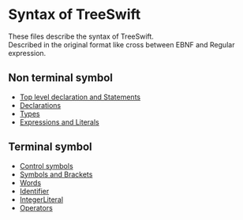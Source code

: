 Syntax of TreeSwift
=====

These files describe the syntax of TreeSwift.  
Described in the original format like cross between EBNF and Regular expression.

## Non terminal symbol

* [Top level declaration and Statements](top_level_declaration_and_statements.md)
* [Declarations](declarations.md)
* [Types](types.md)
* [Expressions and Literals](expressions_and_literals.md)

## Terminal symbol

* [Control symbols](control_symbols.md)
* [Symbols and Brackets](symbols_and_brackets.md)
* [Words](words.md)
* [Identifier](identifier.md)
* [IntegerLiteral](integer_literal.md)
* [Operators](operators.md)
